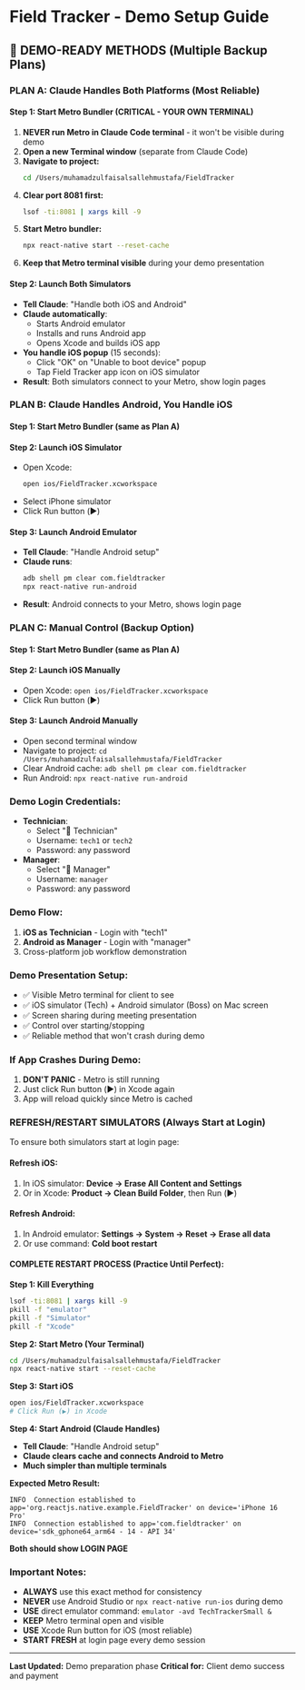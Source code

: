 # Field Tracker - Demo Setup Guide

## 🎯 **DEMO-READY METHODS** (Multiple Backup Plans)

### **PLAN A: Claude Handles Both Platforms (Most Reliable)**

#### **Step 1: Start Metro Bundler (CRITICAL - YOUR OWN TERMINAL)**
1. **NEVER run Metro in Claude Code terminal** - it won't be visible during demo
2. **Open a new Terminal window** (separate from Claude Code)
3. **Navigate to project:**
   ```bash
   cd /Users/muhamadzulfaisalsallehmustafa/FieldTracker
   ```
4. **Clear port 8081 first:**
   ```bash
   lsof -ti:8081 | xargs kill -9
   ```
5. **Start Metro bundler:**
   ```bash
   npx react-native start --reset-cache
   ```
6. **Keep that Metro terminal visible** during your demo presentation

#### **Step 2: Launch Both Simulators**
- **Tell Claude**: "Handle both iOS and Android"
- **Claude automatically**:
  - Starts Android emulator
  - Installs and runs Android app
  - Opens Xcode and builds iOS app
- **You handle iOS popup** (15 seconds):
  - Click "OK" on "Unable to boot device" popup
  - Tap Field Tracker app icon on iOS simulator
- **Result**: Both simulators connect to your Metro, show login pages

### **PLAN B: Claude Handles Android, You Handle iOS**

#### **Step 1: Start Metro Bundler** (same as Plan A)

#### **Step 2: Launch iOS Simulator**
- Open Xcode: 
  ```bash
  open ios/FieldTracker.xcworkspace
  ```
- Select iPhone simulator
- Click Run button (▶️)

#### **Step 3: Launch Android Emulator**
- **Tell Claude**: "Handle Android setup"
- **Claude runs**:
  ```bash
  adb shell pm clear com.fieldtracker
  npx react-native run-android
  ```
- **Result**: Android connects to your Metro, shows login page

### **PLAN C: Manual Control (Backup Option)**

#### **Step 1: Start Metro Bundler** (same as Plan A)

#### **Step 2: Launch iOS Manually**
- Open Xcode: `open ios/FieldTracker.xcworkspace`
- Click Run button (▶️)

#### **Step 3: Launch Android Manually**
- Open second terminal window
- Navigate to project: `cd /Users/muhamadzulfaisalsallehmustafa/FieldTracker`
- Clear Android cache: `adb shell pm clear com.fieldtracker`
- Run Android: `npx react-native run-android`

### **Demo Login Credentials:**
- **Technician**: 
  - Select "👷 Technician"
  - Username: `tech1` or `tech2`
  - Password: any password
- **Manager**: 
  - Select "👔 Manager"
  - Username: `manager`
  - Password: any password

### **Demo Flow:**
1. **iOS as Technician** - Login with "tech1" 
2. **Android as Manager** - Login with "manager"
3. Cross-platform job workflow demonstration

### **Demo Presentation Setup:**
- ✅ Visible Metro terminal for client to see
- ✅ iOS simulator (Tech) + Android simulator (Boss) on Mac screen
- ✅ Screen sharing during meeting presentation
- ✅ Control over starting/stopping
- ✅ Reliable method that won't crash during demo

### **If App Crashes During Demo:**
1. **DON'T PANIC** - Metro is still running
2. Just click Run button (▶️) in Xcode again
3. App will reload quickly since Metro is cached

### **REFRESH/RESTART SIMULATORS (Always Start at Login)**
To ensure both simulators start at login page:

#### **Refresh iOS:**
1. In iOS simulator: **Device → Erase All Content and Settings**
2. Or in Xcode: **Product → Clean Build Folder**, then Run (▶️)

#### **Refresh Android:**
1. In Android emulator: **Settings → System → Reset → Erase all data**
2. Or use command: **Cold boot restart**

#### **COMPLETE RESTART PROCESS (Practice Until Perfect):**

**Step 1: Kill Everything**
```bash
lsof -ti:8081 | xargs kill -9
pkill -f "emulator"
pkill -f "Simulator"
pkill -f "Xcode"
```

**Step 2: Start Metro (Your Terminal)**
```bash
cd /Users/muhamadzulfaisalsallehmustafa/FieldTracker
npx react-native start --reset-cache
```

**Step 3: Start iOS**
```bash
open ios/FieldTracker.xcworkspace
# Click Run (▶️) in Xcode
```

**Step 4: Start Android (Claude Handles)**
- **Tell Claude**: "Handle Android setup"
- **Claude clears cache and connects Android to Metro**
- **Much simpler than multiple terminals**

**Expected Metro Result:**
```
INFO  Connection established to app='org.reactjs.native.example.FieldTracker' on device='iPhone 16 Pro'
INFO  Connection established to app='com.fieldtracker' on device='sdk_gphone64_arm64 - 14 - API 34'
```

**Both should show LOGIN PAGE**

### **Important Notes:**
- **ALWAYS** use this exact method for consistency
- **NEVER** use Android Studio or `npx react-native run-ios` during demo
- **USE** direct emulator command: `emulator -avd TechTrackerSmall &`
- **KEEP** Metro terminal open and visible
- **USE** Xcode Run button for iOS (most reliable)
- **START FRESH** at login page every demo session

---
**Last Updated:** Demo preparation phase
**Critical for:** Client demo success and payment